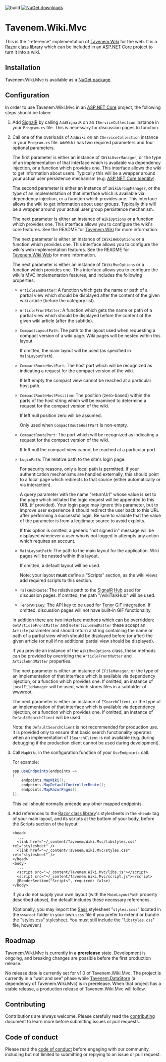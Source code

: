 ![build](https://img.shields.io/github/workflow/status/Tavenem/Wiki.Mvc/publish/main) [![NuGet downloads](https://img.shields.io/nuget/dt/Tavenem.Wiki.Mvc)](https://www.nuget.org/packages/Tavenem.Wiki.Mvc/)

Tavenem.Wiki.Mvc
==

This is the "reference" implementation of [Tavenem.Wiki](https://github.com/Tavenem/Wiki) for the
web. It is a [Razor class
library](https://docs.microsoft.com/en-us/aspnet/core/razor-pages/ui-class) which can be included in
an [ASP.NET Core](https://docs.microsoft.com/en-us/aspnet/core) project to turn it into a wiki.

## Installation

Tavenem.Wiki.Mvc is available as a [NuGet package](https://www.nuget.org/packages/Tavenem.Wiki.Mvc/).

## Configuration

In order to use Tavenem.Wiki.Mvc in an [ASP.NET Core](https://docs.microsoft.com/en-us/aspnet/core)
project, the following steps should be taken:

1. Add [SignalR](https://docs.microsoft.com/en-us/aspnet/core/signalr/introduction) by calling
   `AddSignalR`  on an `IServiceCollection` instance in your `Program.cs` file. This is necessary
   for discussion pages to function.
1. Call one of the overloads of `AddWiki`  on an `IServiceCollection` instance in your `Program.cs`
   file. `AddWiki` has two required parameters and four optional parameters.
   
   The first parameter is either an instance of `IWikiUserManager`, or the type of an implementation
   of that interface which is available via dependency injection, or a function which provides one.
   This interface allows the wiki to get information about users. Typically this will be a wrapper
   around your actual user persistence mechanism (e.g. [ASP.NET Core
   Identity](https://docs.microsoft.com/en-us/aspnet/core/security/authentication/identity)).

   The second parameter is either an instance of `IWikiGroupManager`, or the type of an
   implementation of that interface which is available via dependency injection, or a function which
   provides one. This interface allows the wiki to get information about user groups. Typically this
   will be a wrapper around your actual user group persistence mechanism.

   The next parameter is either an instance of `WikiOptions` or a function which provides one.
   This interface allows you to configure the wiki's core features. See the README for
   [Tavenem.Wiki](https://github.com/Tavenem/Wiki) for more information.
   
   The next parameter is either an instance of `IWikiWebOptions` or a function which provides one.
   This interface allows you to configure the wiki's web implementation features. See the README for
   [Tavenem.Wiki.Web](https://github.com/Tavenem/Wiki.Web) for more information.
   
   The next parameter is either an instance of `IWikiMvcOptions` or a function which provides one.
   This interface allows you to configure the wiki's MVC implementation features, and includes the
   following properties:
   - `ArticleEndMatter`: A function which gets the name or path of a partial view which should be
     displayed after the content of the given wiki article (before the category list).
   - `ArticleFrontMatter`: A function which gets the name or path of a partial view which should be
     displayed before the content of the given wiki article (after the subtitle).
   - `CompactLayoutPath`: The path to the layout used when requesting a compact version of a wiki
     page. Wiki pages will be nested within this layout.
   
     If omitted, the main layout will be used (as specified in `MainLayoutPath`).
   - `CompactRouteHostPart`: The host part which will be recognized as indicating a request for the
     compact version of the wiki.

     If left empty the compact view cannot be reached at a particular host path.
   - `CompactRouteHostPosition`: The position (zero-based) within the parts of the host string which
     will be examined to determine a request for the compact version of the wiki.

     If left null position zero will be assumed.

     Only used when `CompactRouteHostPart` is non-empty.
   - `CompactRoutePort`: The port which will be recognized as indicating a request for the compact
     version of the wiki.

     If left null the compact view cannot be reached at a particular port.
   - `LoginPath`: The relative path to the site's login page.
     
     For security reasons, only a local path is permitted. If your authentication mechanisms are
     handled externally, this should point to a local page which redirects to that source (either
     automatically or via interaction).
   
     A query parameter with the name "returnUrl" whose value is set to the page which initiated the
     logic request will be appended to this URL (if provided). Your login page may ignore this
     parameter, but to improve user experience it should redirect the user back to this URL after
     performing a successful login. Be sure to validate that the value of the parameter is from a
     legitimate source to avoid exploits.
   
     If this option is omitted, a generic "not signed in" message will be displayed whenever a user
     who is not logged in attempts any action which requires an account.
   - `MainLayoutPath`: The path to the main layout for the application. Wiki pages will be nested
     within this layout.
   
     If omitted, a default layout will be used.

     Note: your layout **must** define a "Scripts" section, as the wiki views add required scripts
     to this section.
   - `TalkHubRoute`: The relative path to the
     [SignalR](https://docs.microsoft.com/en-us/aspnet/core/signalr/introduction)
     [Hub](https://docs.microsoft.com/en-us/aspnet/core/signalr/hubs) used for discussion pages. If
     omitted, the path "/wikiTalkHub" will be used.
   - `TenorAPIKey`: The API key to be used for [Tenor](https://tenor.com) GIF integration. If
     omitted, discussion pages will not have built-in GIF functionality.

   In addition there are two interface methods which can be overridden: `GetArticleFrontMatter` and
   `GetArticleEndMatter` these accept an `Article` parameter and should return a string containing
   the name or path of a partial view which should be displayed before (or after) the given article
   (or null if no additional partial view should be displayed).
   
   If you provide an instance of the `WikiMvcOptions` class, these methods can be provided by
   overriding the `ArticleFrontMatter` and `ArticleEndMatter` properties.
   
   The next parameter is either an instance of `IFileManager`, or the type of an implementation of
   that interface which is available via dependency injection, or a function which provides one. If
   omitted, an instance of `LocalFileManager` will be used, which stores files in a subfolder of
   wwwroot.
   
   The next parameter is either an instance of `ISearchClient`, or the type of an implementation
   of that interface which is available via dependency injection, or a function which provides one.
   If omitted, an instance of `DefaultSearchClient` will be used.
     
   Note: the `DefaultSearchClient` is not recommended for production use. It is provided only to
   ensure that basic search functionality operates when an implementation of `ISearchClient` is not
   available (e.g. during debugging if the production client cannot be used during development).
1. Call `MapWiki` in the configuration function of your `UseEndpoints`
   call.

   For example:
   ```c#
   app.UseEndpoints(endpoints =>
   {
       endpoints.MapWiki();
       endpoints.MapDefaultControllerRoute();
       endpoints.MapRazorPages();
   });
   ```
   This call should normally precede any other mapped endpoints.
1. Add references to the [Razor class
   library](https://docs.microsoft.com/en-us/aspnet/core/razor-pages/ui-class)'s stylesheets in the
   `<head>` tag of your main layout, and its scripts at the bottom of your body, before the Scripts
   section of the layout:
   ```razor
   <head>
     ...
     <link href="~/_content/Tavenem.Wiki.Mvc/libstyles.css" rel="stylesheet" />
     <link href="~/_content/Tavenem.Wiki.Mvc/styles.css" rel="stylesheet" />
   </head>
   <body>
     ...
     <script src="~/_content/Tavenem.Wiki.Mvc/libs.js"></script>
     <script src="~/_content/Tavenem.Wiki.Mvc/script.js"></script>
     @RenderSection("Scripts", required: false)
   </body>
   ```

   If you do not supply your own layout (with the `MainLayoutPath` property described above), the
   default includes these necessary references.

   (Optionally, you may import the [Sass](https://sass-lang.com) stylesheet "`styles.scss`" located
   in the `wwwroot` folder in your own `scss` file if you prefer to extend or bundle the
   "styles.css" stylesheet. You must still include the "`libstyles.css`" file, however.)

## Roadmap

Tavenem.Wiki.Mvc is currently in a **prerelease** state. Development is ongoing, and breaking
changes are possible before the first production release.

No release date is currently set for v1.0 of Tavenem.Wiki.Mvc. The project is currently in a "wait
and see" phase while [Tavenem.DataStore](https://github.com/Tavenem/DataStore) (a dependency of
Tavenem.Wiki.Mvc) is in prerelease. When that project has a stable release, a production release of
Tavenem.Wiki.Mvc will follow.

## Contributing

Contributions are always welcome. Please carefully read the [contributing](docs/CONTRIBUTING.md) document to learn more before submitting issues or pull requests.

## Code of conduct

Please read the [code of conduct](docs/CODE_OF_CONDUCT.md) before engaging with our community, including but not limited to submitting or replying to an issue or pull request.
